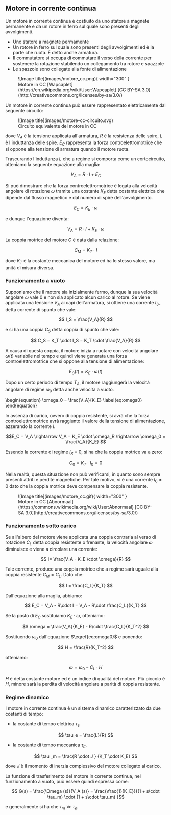 ## Motore in corrente continua

Un motore in corrente continua è costiuito da uno statore a magnete permanente e da un rotore in ferro sul quale sono presenti degli avvolgimenti.

- Uno statore a magnete permamente
- Un rotore in ferro sul quale sono presenti degli avvolgimenti ed è la parte che ruota. È detto anche armatura.
- Il commutatore si occupa di commutare il verso della corrente per sostenere la rotazione stabilendo un collegamento tra rotore e spazzole
- Le spazzole sono collegate alla fonte di alimentazione

<figure markdown="span">
  ![Image title](images/motore_cc.png){ width="300" }
  <figcaption markdown="span">
    Motore in CC [Wapcaplet](https://en.wikipedia.org/wiki/User:Wapcaplet)
    [CC BY-SA 3.0](http://creativecommons.org/licenses/by-sa/3.0/)
  </figcaption>
</figure>

Un motore in corrente continua può essere rappresentato elettricamente dal seguente circuito:

<figure markdown="span">
  ![Image title](images/motore-cc-circuito.svg)
  <figcaption markdown="span">
    Circuito equivalente del motore in CC
  </figcaption>
</figure>

dove $V_A$ è la tensione applicata all'armatura, $R$ è la resistenza delle spire, $L$ è l'induttanza delle spire. $E_C$ rappresenta la forza controelettromotrice che si oppone alla tensione di armatura quando il motore ruota.

Trascurando l'induttanza $L$ che a regime si comporta come un cortocircuito, otteniamo la seguente equazione alla maglia:

$$ V_A = R\cdot I + E_C $$

Si può dimostrare che la forza controelettromotrice è legata alla velocità angolare di rotazione $\omega$ tramite una costante $K_E$ detta costante elettrica che dipende dal flusso magnetico e dal numero di spire dell'avvolgimento.

$$ E_C = K_E \cdot \omega $$

e dunque l'equazione diventa:

$$ V_A = R\cdot I + K_E \cdot \omega $$

La coppia motrice del motore $C$ è data dalla relazione:

$$ C_M = K_T \cdot I $$

dove $K_T$ è la costante meccanica del motore ed ha lo stesso valore, ma unità di misura diversa.

### Funzionamento a vuoto

Supponiamo che il motore sia inizialmente fermo, dunque la sua velocità angolare $\omega$ vale 0 e non sia applicato alcun carico al rotore. Se viene applicata una tensione $V_A$ ai capi dell'armatura, si ottiene una corrente $I_S$, detta corrente di spunto che vale:

$$ I_S = \frac{V_A}{R} $$

e si ha una coppia $C_S$ detta coppia di spunto che vale:

$$ C_S = K_T \cdot I_S = K_T \cdot  \frac{V_A}{R} $$

A causa di questa coppia, il motore inizia a ruotare con velocità angolare $\omega (t)$ variabile nel tempo e quindi viene generata una forza controelettromotrice che si oppone alla tensione di alimentazione:

$$ E_C (t) = K_E \cdot \omega(t) $$

Dopo un certo periodo di tempo $T_A$, il motore raggiungerà la velocità angolare di regime $\omega_0$ detta anche velocità a vuoto. 

\begin{equation}
  \omega_0 = \frac{V_A}{K_E}
  \label{eq:omega0}
\end{equation}

In assenza di carico, ovvero di coppia resistente, si avrà che la forza controelettromotrice avrà raggiunto il valore della tensione di alimentazione, azzerando la corrente $I$.

$$E_C = V_A \rightarrow V_A = K_E \cdot \omega_R \rightarrow \omega_0 = \frac{V_A}{K_E} $$

Essendo la corrente di regime $I_R$ = 0, si ha che la coppia motrice va a zero:

$$ C_0 = K_T \cdot I_0 = 0 $$

Nella realtà, questa situazione non può verificarsi, in quanto sono sempre presenti attriti e perdite magnetiche. Per tale motivo, vi è una corrente $I_0 \neq 0$ dato che la coppia motrice deve compensare la coppia resistente.

<figure markdown="span">
  ![Image title](images/motore_cc.gif){ width="300" }
  <figcaption markdown="span">
    Motore in CC [Abnormaal](https://commons.wikimedia.org/wiki/User:Abnormaal)
    [CC BY-SA 3.0](http://creativecommons.org/licenses/by-sa/3.0/)
  </figcaption>
</figure>

### Funzionamento sotto carico

Se all'albero del motore viene applicata una coppia contraria al verso di rotazione $C_L$ detta coppia resistente o frenante, la velocità angolare $\omega$ diminuisce e viene a circolare una corrente:

$$ I= \frac{V_A - K_E \cdot \omega}{R} $$

Tale corrente, produce una coppia motrice che a regime sarà uguale alla coppia resistente $C_M = C_L$. Dato che:

$$ I = \frac{C_L}{K_T}  $$

Dall'equazione alla maglia, abbiamo:

$$ E_C = V_A -  R\cdot I  = V_A -  R\cdot \frac{C_L}{K_T} $$

Se la posto di $E_C$  sostituiamo $K_E \cdot \omega$, otteniamo:

$$ \omega  = \frac{V_A}{K_E} - R\cdot \frac{C_L}{K_T^2} $$

Sostituendo $\omega_0$ dall'equazione $\eqref{eq:omega0}$ e ponendo:

$$ H = \frac{R}{K_T^2} $$

otteniamo:

$$ \omega  = \omega_0 - C_L \cdot H $$

$H$ è detta costante motore ed è un indice di qualità del motore. Più piccolo è $H$, minore sarà la perdita di velocità angolare a parità di coppia resistente.

### Regime dinamico

I motore in corrente continua è un sistema dinamico caratterizzato da due costanti di tempo:

- la costante di tempo elettrica $\tau_e$

$$ \tau_e = \frac{L}{R} $$

- la costante di tempo meccanica $\tau_m$

$$ \tau _m = \frac{R \cdot J } {K_T \cdot K_E} $$

dove $J$ è il momento di inerzia complessivo del motore collegato al carico.

La funzione di trasferimento del motore in corrente continua, nel funzionamento a vuoto, può essere quindi espressa come:

$$ G(s) = \frac{\Omega (s)}{V_A (s)} = \frac{\frac{1}{K_E}}{(1 + s\cdot \tau_m) \cdot (1 + s\cdot \tau_m) }$$

e generalmente si ha che $\tau_m \gg \tau_e$.
